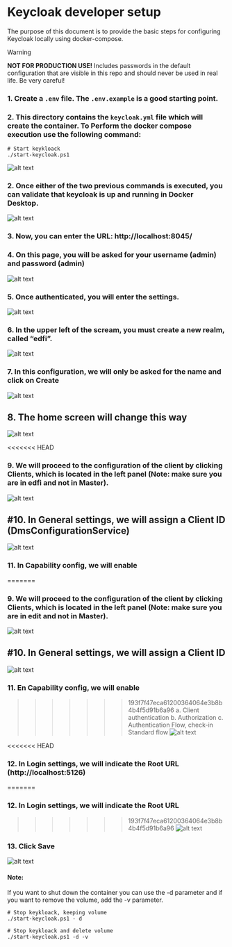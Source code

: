 # Keycloak developer setup

The purpose of this document is to provide the basic steps for configuring Keycloak locally using docker-compose.

> [!WARNING]
> **NOT FOR PRODUCTION USE!** Includes passwords in the default configuration that are
> visible in this repo and should never be used in real life. Be very careful!

### 1.  Create a `.env` file. The `.env.example` is a good starting point.

### 2.	This directory contains the `keycloak.yml` file which will create the container. To Perform the docker compose execution use the following command:

```pwsh
# Start keykloack
./start-keycloak.ps1
```
![alt text](./images/image-12.png)
 

### 2.	Once either of the two previous commands is executed, you can validate that keycloak is up and running in Docker Desktop.
![alt text](./images/image-13.png)

### 3.	Now, you can enter the URL: http://localhost:8045/


### 4.	On this page, you will be asked for your username (admin) and password (admin)
![alt text](./images/image-2.png)

### 5.	Once authenticated, you will enter the settings.
![alt text](./images/image-14.png)

### 6.	In the upper left of the scream, you must create a new realm, called “edfi”.
![alt text](./images/image-4.png)

### 7.	In this configuration, we will only be asked for the name and click on Create
![alt text](./images/image-5.png)

## 8.	The home screen will change this way
![alt text](./images/image-6.png)

<<<<<<< HEAD
### 9.	We will proceed to the configuration of the client by clicking Clients, which is located in the left panel (Note: make sure you are in edfi and not in Master).
![alt text](./images/image-7.png)

## #10.	In General settings, we will assign a Client ID (DmsConfigurationService)
![alt text](./images/image-8.png)

### 11.	In Capability config, we will enable 
=======
### 9.	We will proceed to the configuration of the client by clicking Clients, which is located in the left panel (Note: make sure you are in edit and not in Master).
![alt text](./images/image-7.png)

## #10.	In General settings, we will assign a Client ID
![alt text](./images/image-8.png)

### 11.	En Capability config, we will enable 
>>>>>>> 193f7f47eca61200364064e3b8b4b4f5d91b6a96
a.	Client authentication
b.	Authorization
c.	Authentication Flow, check-in Standard flow
![alt text](./images/image-9.png)

<<<<<<< HEAD
### 12.	In Login settings, we will indicate the Root URL (http://localhost:5126)
=======
### 12.	In Login settings, we will indicate the Root URL
>>>>>>> 193f7f47eca61200364064e3b8b4b4f5d91b6a96
![alt text](./images/image-10.png)

### 13.	Click Save
 ![alt text](./images/image-11.png)


#### Note: 
If you want to shut down the container you can use the -d parameter and if you want to remove the volume, add the -v parameter.
```pwsh
# Stop keykloack, keeping volume
./start-keycloak.ps1 - d

# Stop keykloack and delete volume
./start-keycloak.ps1 -d -v
```
